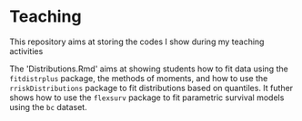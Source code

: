 # Teaching
This repository aims at storing the codes I show during my teaching activities

The 'Distributions.Rmd' aims at showing students how to fit data using the `fitdistrplus` package, the methods of moments, and how to use the `rriskDistributions` package to fit distributions based on quantiles.
It futher shows how to use the `flexsurv` package to fit parametric survival models using the `bc` dataset.

